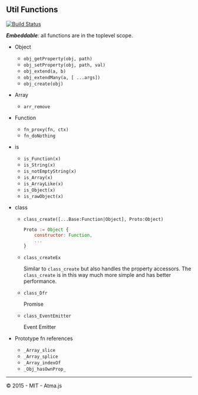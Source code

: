 Util Functions
----

[![Build Status](https://travis-ci.org/atmajs/utils.png?branch=master)](https://travis-ci.org/atmajs/utils)

_**Embeddable**_: all functions are in the toplevel scope.

- Object
	- `obj_getProperty(obj, path)`
	- `obj_setProperty(obj, path, val)`
	- `obj_extend(a, b)`
	- `obj_extendMany(a, [ ...args])`
	- `obj_create(obj)`
- Array
	- `arr_remove`
- Function
	- `fn_proxy(fn, ctx)`
	- `fn_doNothing`
- is
	- `is_Function(x)`
	- `is_String(x)`
	- `is_notEmptyString(x)`
	- `is_Array(x)`
	- `is_ArrayLike(x)`
	- `is_Object(x)`
	- `is_rawObject(x)`

- class
	- `class_create([...Base:Function|Object], Proto:Object)`
	
		```javascript
		Proto := Object {
			constructor: Function,
			...
		}
		```
		
	- `class_createEx`
		
		Similar to `class_create` but also handles the property accessors. The `class_create` is in this way much more simple and has better performance.
	
	- `class_Dfr`
		
		Promise
		
	- `class_EventEmitter`
	
		Event Emitter
	
- Prototype fn references
	- `_Array_slice`
	- `_Array_splice`
	- `_Array_indexOf`
	- `_Obj_hasOwnProp_`

----

:copyright: 2015 - MIT - Atma.js